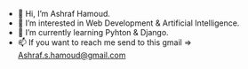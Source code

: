 - 👋 Hi, I’m Ashraf Hamoud.
- 👀 I’m interested in Web Development & Artificial Intelligence.
- 🌱 I’m currently learning Pyhton & Django.
- 📫 If you want to reach me send to this gmail => Ashraf.s.hamoud@gmail.com
